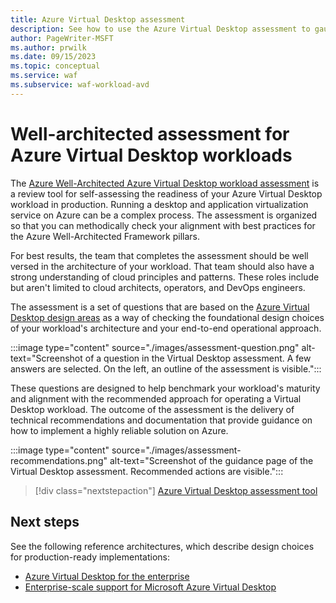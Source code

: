 ```yaml
---
title: Azure Virtual Desktop assessment
description: See how to use the Azure Virtual Desktop assessment to gauge how well your workload aligns with best practices for the Azure Well-Architected Framework pillars.
author: PageWriter-MSFT
ms.author: prwilk
ms.date: 09/15/2023
ms.topic: conceptual
ms.service: waf
ms.subservice: waf-workload-avd
---
```


# Well-architected assessment for Azure Virtual Desktop workloads

The [Azure Well-Architected Azure Virtual Desktop workload assessment](/assessments/1ef67c4e-b8d1-4193-b850-d192089ae33d) is a review tool for self-assessing the readiness of your Azure Virtual Desktop workload in production. Running a desktop and application virtualization service on Azure can be a complex process. The assessment is organized so that you can methodically check your alignment with best practices for the Azure Well-Architected Framework pillars.

For best results, the team that completes the assessment should be well versed in the architecture of your workload. That team should also have a strong understanding of cloud principles and patterns. These roles include but aren't limited to cloud architects, operators, and DevOps engineers.

The assessment is a set of questions that are based on the [Azure Virtual Desktop design areas](../azure-vmware/design-principles.md) as a way of checking the foundational design choices of your workload's architecture and your end-to-end operational approach.

:::image type="content" source="./images/assessment-question.png" alt-text="Screenshot of a question in the Virtual Desktop assessment. A few answers are selected. On the left, an outline of the assessment is visible.":::

These questions are designed to help benchmark your workload's maturity and alignment with the recommended approach for operating a Virtual Desktop workload. The outcome of the assessment is the delivery of technical recommendations and documentation that provide guidance on how to implement a highly reliable solution on Azure.

:::image type="content" source="./images/assessment-recommendations.png" alt-text="Screenshot of the guidance page of the Virtual Desktop assessment. Recommended actions are visible.":::

> [!div class="nextstepaction"]
> [Azure Virtual Desktop assessment tool](/assessments/1ef67c4e-b8d1-4193-b850-d192089ae33d)

## Next steps

See the following reference architectures, which describe design choices for production-ready implementations:

- [Azure Virtual Desktop for the enterprise](/azure/architecture/example-scenario/wvd/windows-virtual-desktop)
- [Enterprise-scale support for Microsoft Azure Virtual Desktop](/azure/cloud-adoption-framework/scenarios/wvd/enterprise-scale-landing-zone)
